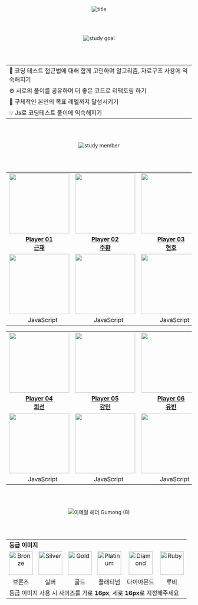 <div align='center'>
  
  ![title](https://github.com/Guumong/js-coding-study/assets/53262430/1cec8739-bbd5-4bb1-8728-5cfda80a689f)

  <br/><br/>
  
  ![study goal](https://github.com/Guumong/js-coding-study/assets/53262430/0e45be1a-574c-4ada-9f72-a579a2d9de95)

  <br/><br/>
  
  <table>
    <tr>
      <td>🚀 코딩 테스트 접근법에 대해 함께 고민하며 알고리즘, 자료구조 사용에 익숙해지기</td>
    </tr>
    <tr>
      <td>⚙️ 서로의 풀이를 공유하며 더 좋은 코드로 리팩토링 하기</td>
    </tr>
    <tr>
      <td>🏅 구체적인 본인의 목표 레벨까지 달성시키기</td>
    </tr>
    <tr>
      <td>💡 Js로 코딩테스트 풀이에 익숙해지기</td>
    </tr>
  </table>

  <br/><br/>
  
  ![study member](https://github.com/Guumong/js-coding-study/assets/53262430/1a3961e2-ba39-47b6-90d5-e17d51c2a93f)

  <br/><br/>

  <div align='center'>
    <table>
      <tr>
        <td align="center"><a href="https://github.com/tjrmswo"><img src="https://avatars.githubusercontent.com/u/93309061?v=4" width="163px; style="vertical-align:top" alt=""/>
        <td align="center"><a href="https://github.com/JoohwanLeeJJang"><img src="https://avatars.githubusercontent.com/u/159024542?v=4" width="163px; style="vertical-align:top" alt=""/>
        <td align="center"><a href="https://github.com/SWARVY"><img src="https://avatars.githubusercontent.com/u/53262430?v=4" width="163px; style="vertical-align:top" alt=""/>
      </tr>
      <tr>
        <td align="center"><a href="https://github.com/tjrmswo"><b>Player 01<br/>근재</b></a></td>
        <td align="center"><a href="https://github.com/JoohwanLeeJJang"><b>Player 02</br>주환</b></a></td>
        <td align="center"><a href="https://github.com/SWARVY"><b>Player 03<br/>현호</b></a></td>
      </tr>
      <tr>
        <td align="center"><a href="https://solved.ac/profile/tjdrufeorhdzja"><img src="http://mazassumnida.wtf/api/v2/generate_badge?boj=tjdrufeorhdzja" style="vertical-align:top" width="163px;" /></a></td>
        <td align="center"><a href="https://solved.ac/profile/jjs7754"><img src="http://mazassumnida.wtf/api/v2/generate_badge?boj=jjs7754" style="vertical-align:top" width="163px;" /></a></td>
        <td align="center"><a href="https://solved.ac/profile/alwaysawake0083"><img src="http://mazassumnida.wtf/api/v2/generate_badge?boj=alwaysawake0083" style="vertical-align:top" width="163px;" /></a></td>
      </tr>
      <tr>
        <td align="center"><img src="https://user-images.githubusercontent.com/112257466/215278105-06ab07f1-ee1e-48e9-af62-0a02cc6d6039.png" width="15px"> JavaScript</td>
        <td align="center"><img src="https://user-images.githubusercontent.com/112257466/215278105-06ab07f1-ee1e-48e9-af62-0a02cc6d6039.png" width="15px"> JavaScript</td>
        <td align="center"><img src="https://user-images.githubusercontent.com/112257466/215278105-06ab07f1-ee1e-48e9-af62-0a02cc6d6039.png" width="15px"> JavaScript</td>
      </tr>
      </table>
    </div>
    
  <div align='center'>
    <table>
      <tr>
        <td align="center"><a href="https://github.com/heesun729"><img src="https://avatars.githubusercontent.com/u/91944542?v=4" width="163px; style="vertical-align:top" alt=""/>
        <td align="center"><a href="https://github.com/gangmin2"><img src="https://avatars.githubusercontent.com/u/96777845?v=4" width="163px; style="vertical-align:top" alt=""/>
        <td align="center"><a href="https://github.com"><img src="" width="163px; style="vertical-align:top" alt=""/>
      </tr>
      <tr>
        <td align="center"><a href="https://github.com/heesun729"><b>Player 04<br/>희선</b></a></td>
        <td align="center"><a href="https://github.com/gangmin2"><b>Player 05</br>강민</b></a></td>
        <td align="center"><a href="https://github.com"><b>Player 06<br/>유빈</b></a></td>
      </tr>
      <tr>
        <td align="center"><a href="https://solved.ac/profile/heesun729"><img src="http://mazassumnida.wtf/api/v2/generate_badge?boj=heesun729" style="vertical-align:top" width="163px;" /></a></td>
        <td align="center"><a href="https://solved.ac/profile/min0115b"><img src="http://mazassumnida.wtf/api/v2/generate_badge?boj=min0115b" style="vertical-align:top" width="163px;" /></a></td>
        <td align="center"><a href="https://solved.ac/profile/chaerry"><img src="http://mazassumnida.wtf/api/v2/generate_badge?boj=chaerry" style="vertical-align:top" width="163px;" /></a></td>
      </tr>
      <tr>
        <td align="center"><img src="https://user-images.githubusercontent.com/112257466/215278105-06ab07f1-ee1e-48e9-af62-0a02cc6d6039.png" width="15px"> JavaScript</td>
        <td align="center"><img src="https://user-images.githubusercontent.com/112257466/215278105-06ab07f1-ee1e-48e9-af62-0a02cc6d6039.png" width="15px"> JavaScript</td>
        <td align="center"><img src="https://user-images.githubusercontent.com/112257466/215278105-06ab07f1-ee1e-48e9-af62-0a02cc6d6039.png" width="15px"> JavaScript</td>
      </tr>
    </table>
  </div>

  <br/><br/>

  ![이메일 헤더 Gumong (8)](https://github.com/Guumong/js-coding-study/assets/53262430/b9707617-7984-41e1-aacb-a65fe53e18ea)

  <br/><br/>

  <table align='center'>
    <tr>
      <td colspan='6'><b>등급 이미지</b></td>
    </tr>
    <tr align='center'>
      <td>
        <a href="https://emoji.gg/emoji/7217-bronze"><img src="https://cdn3.emoji.gg/emojis/7217-bronze.png" align='center' width="64px" height="64px" alt="Bronze"></a>
      </td>
      <td>
        <a href="https://emoji.gg/emoji/9735-silver"><img src="https://cdn3.emoji.gg/emojis/9735-silver.png" align='center' width="64px" height="64px" alt="Silver"></a>
      </td>
      <td>
        <a href="https://emoji.gg/emoji/9933-gold"><img src="https://cdn3.emoji.gg/emojis/9933-gold.png" align='center' width="64px" height="64px" alt="Gold"></a>
      </td>
      <td>
        <a href="https://emoji.gg/emoji/4617-platinum"><img src="https://cdn3.emoji.gg/emojis/4617-platinum.png" align='center' width="64px" height="64px" alt="Platinum"></a>
      </td>
      <td>
        <a href="https://emoji.gg/emoji/7217-diamond"><img src="https://cdn3.emoji.gg/emojis/7217-diamond.png" align='center' width="64px" height="64px" alt="Diamond"></a>
      </td>
      <td>
        <a href="https://emoji.gg/emoji/1908-ruby"><img src="https://cdn3.emoji.gg/emojis/1908-ruby.png" align='center' width="64px" height="64px" alt="Ruby"></a>
      </td>
    </tr>
    <tr align='center'>
      <td>브론즈</td>
      <td>실버</td>
      <td>골드</td>
      <td>플래티넘</td>
      <td>다이아몬드</td>
      <td>루비</td>
    </tr>
    <tr>
      <td colspan='6'>등급 이미지 사용 시 사이즈를 가로 <b>16px</b>, 세로 <b>16px</b>로 지정해주세요</td>
    </tr>
  </table>


</div>
